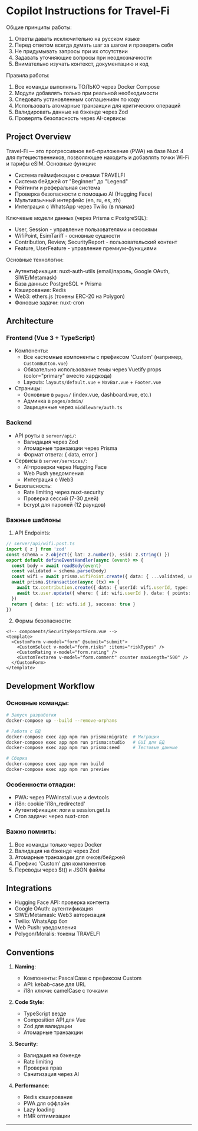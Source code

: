 # Copilot Instructions for Travel-Fi

Общие принципы работы:
1. Ответы давать исключительно на русском языке
2. Перед ответом всегда думать шаг за шагом и проверять себя
3. Не придумывать запросы при их отсутствии
4. Задавать уточняющие вопросы при неоднозначности
5. Внимательно изучать контекст, документацию и код

Правила работы:
1. Все команды выполнять ТОЛЬКО через Docker Compose
2. Модули добавлять только при реальной необходимости
3. Следовать установленным соглашениям по коду
4. Использовать атомарные транзакции для критических операций
5. Валидировать данные на бэкенде через Zod
6. Проверять безопасность через AI-сервисы

## Project Overview
Travel-Fi — это прогрессивное веб-приложение (PWA) на базе Nuxt 4 для путешественников, позволяющее находить и добавлять точки Wi-Fi и тарифы eSIM. Основные функции:
- Система геймификации с очками TRAVELFI
- Система бейджей от "Beginner" до "Legend"
- Рейтинги и реферальная система
- Проверка безопасности с помощью AI (Hugging Face)
- Мультиязычный интерфейс (en, ru, es, zh)
- Интеграция с WhatsApp через Twilio (в планах)

Ключевые модели данных (через Prisma с PostgreSQL):
- User, Session - управление пользователями и сессиями
- WifiPoint, EsimTariff - основные сущности
- Contribution, Review, SecurityReport - пользовательский контент
- Feature, UserFeature - управление премиум-функциями

Основные технологии:
- Аутентификация: nuxt-auth-utils (email/пароль, Google OAuth, SIWE/Metamask)
- База данных: PostgreSQL + Prisma
- Кэширование: Redis
- Web3: ethers.js (токены ERC-20 на Polygon)
- Фоновые задачи: nuxt-cron

## Architecture

### Frontend (Vue 3 + TypeScript)
- Компоненты:
  - Все кастомные компоненты с префиксом 'Custom' (например, `CustomButton.vue`)
  - Обязательно использование темы через Vuetify props (color="primary" вместо хардкода)
  - Layouts: `layouts/default.vue` + `NavBar.vue` + `Footer.vue`
- Страницы:
  - Основные в `pages/` (index.vue, dashboard.vue, etc.)
  - Админка в `pages/admin/`
  - Защищенные через `middleware/auth.ts`

### Backend
- API роуты в `server/api/`:
  - Валидация через Zod
  - Атомарные транзакции через Prisma
  - Формат ответа: { data, error }
- Сервисы в `server/services/`:
  - AI-проверки через Hugging Face
  - Web Push уведомления
  - Интеграция с Web3
- Безопасность:
  - Rate limiting через nuxt-security
  - Проверка сессий (7-30 дней)
  - bcrypt для паролей (12 раундов)

### Важные шаблоны
1. API Endpoints:
```ts
// server/api/wifi.post.ts
import { z } from 'zod'
const schema = z.object({ lat: z.number(), ssid: z.string() })
export default defineEventHandler(async (event) => {
  const body = await readBody(event)
  const validated = schema.parse(body)
  const wifi = await prisma.wifiPoint.create({ data: { ...validated, userId: getUser(event).id } })
  await prisma.$transaction(async (tx) => {
    await tx.contribution.create({ data: { userId: wifi.userId, type: 'add_wifi', points: 2 } })
    await tx.user.update({ where: { id: wifi.userId }, data: { points: { increment: 2 } } })
  })
  return { data: { id: wifi.id }, success: true }
})
```

2. Формы безопасности:
```vue
<!-- components/SecurityReportForm.vue -->
<template>
  <CustomForm v-model="form" @submit="submit">
    <CustomSelect v-model="form.risks" :items="riskTypes" />
    <CustomRating v-model="form.rating" />
    <CustomTextarea v-model="form.comment" counter maxLength="500" />
  </CustomForm>
</template>
```

## Development Workflow

### Основные команды:
```bash
# Запуск разработки
docker-compose up --build --remove-orphans

# Работа с БД
docker-compose exec app npm run prisma:migrate  # Миграции
docker-compose exec app npm run prisma:studio   # GUI для БД
docker-compose exec app npm run prisma:seed     # Тестовые данные

# Сборка
docker-compose exec app npm run build
docker-compose exec app npm run preview
```

### Особенности отладки:
- PWA: через PWAInstall.vue и devtools
- i18n: cookie 'i18n_redirected'
- Аутентификация: логи в session.get.ts
- Cron задачи: через nuxt-cron

### Важно помнить:
1. Все команды только через Docker
2. Валидация на бэкенде через Zod
3. Атомарные транзакции для очков/бейджей
4. Префикс 'Custom' для компонентов
5. Переводы через $t() и JSON файлы

## Integrations
- Hugging Face API: проверка контента
- Google OAuth: аутентификация
- SIWE/Metamask: Web3 авторизация
- Twilio: WhatsApp бот
- Web Push: уведомления
- Polygon/Moralis: токены TRAVELFI

## Conventions
1. **Naming**:
   - Компоненты: PascalCase с префиксом Custom
   - API: kebab-case для URL
   - i18n ключи: camelCase с точками

2. **Code Style**:
   - TypeScript везде
   - Composition API для Vue
   - Zod для валидации
   - Атомарные транзакции

3. **Security**:
   - Валидация на бэкенде
   - Rate limiting
   - Проверка прав
   - Санитизация через AI

4. **Performance**:
   - Redis кэширование
   - PWA для оффлайн
   - Lazy loading
   - HMR оптимизации

---
